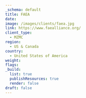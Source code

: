 ```yaml
---
_schema: default
title: FAEA
date:
image: /images/clients/faea.jpg
link: https://www.faealliance.org/
client_type:
  - MZMC
region:
  - US & Canada
country:
  - United States of America
weight:
flags:
_build:
  list: true
  publishResources: true
  render: false
draft: false
---
```

